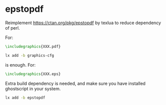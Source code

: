 # epstopdf

Reimplement <https://ctan.org/pkg/epstopdf> by texlua to reduce dependency of perl.

For:

```tex
\includegraphics{XXX.pdf}
```

```sh
lx add -b graphics-cfg
```

is enough. For:

```tex
\includegraphics{XXX.eps}
```

Extra build dependency is needed, and make sure you have installed ghostscript in
your system.

```sh
lx add -b epstopdf
```

